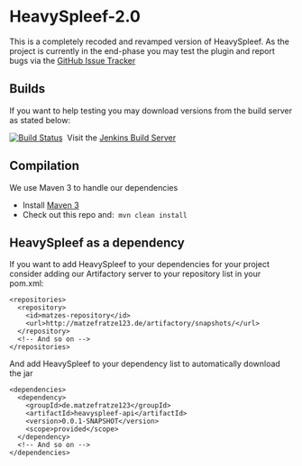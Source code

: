 # HeavySpleef-2.0

This is a completely recoded and revamped version of HeavySpleef. As the project is currently in the end-phase you may test the plugin and report bugs via the <a href="https://github.com/matzefratze123/HeavySpleef-2.0/issues" target="_blank">GitHub Issue Tracker</a>

## Builds

If you want to help testing you may download versions from the build server as stated below:

[![Build Status](http://matzefratze123.de/jenkins/job/HeavySpleef%202.0/badge/icon)](http://matzefratze123.de/jenkins/job/HeavySpleef%202.0/)&nbsp;&nbsp;Visit the <a href="http://matzefratze123.de/jenkins/job/HeavySpleef%202.0/" target="_blank">Jenkins Build Server</a>

## Compilation

We use Maven 3 to handle our dependencies

* Install [Maven 3](http://maven.apache.org/download.html)
* Check out this repo and:&nbsp;&nbsp;```mvn clean install```

## HeavySpleef as a dependency

If you want to add HeavySpleef to your dependencies for your project consider adding our Artifactory server to your repository list in your pom.xml:

```
<repositories>
  <repository>
    <id>matzes-repository</id>
    <url>http://matzefratze123.de/artifactory/snapshots/</url>
  </repository>
  <!-- And so on -->
</repositories>
```

And add HeavySpleef to your dependency list to automatically download the jar

```
<dependencies>
  <dependency>
    <groupId>de.matzefratze123</groupId>
    <artifactId>heavyspleef-api</artifactId>
    <version>0.0.1-SNAPSHOT</version>
    <scope>provided</scope>
  </dependency>
  <!-- And so on -->
</dependencies>
```
